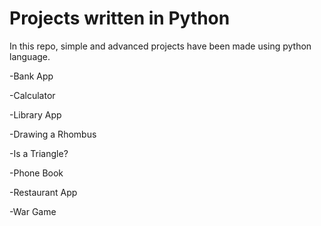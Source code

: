 # Projects written in Python

In this repo, simple and advanced projects have been made using python language.

-Bank App

-Calculator

-Library App

-Drawing a Rhombus

-Is a Triangle?

-Phone Book

-Restaurant App

-War Game
